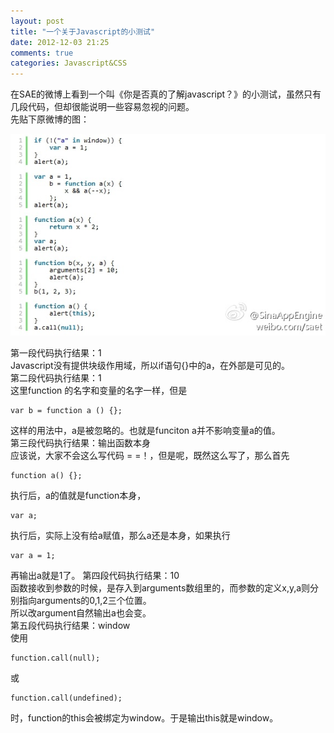 ```yaml
---
layout: post
title: "一个关于Javascript的小测试"
date: 2012-12-03 21:25
comments: true
categories: Javascript&CSS
---
```


在SAE的微博上看到一个叫《你是否真的了解javascript？》的小测试，虽然只有几段代码，但却很能说明一些容易忽视的问题。  
先贴下原微博的图：  

![Alt text](/upload/weibocode.jpg)

第一段代码执行结果：1  
Javascript没有提供块级作用域，所以if语句{}中的a，在外部是可见的。  
第二段代码执行结果：1  
这里function 的名字和变量的名字一样，但是  

	var b = function a () {};

这样的用法中，a是被忽略的。也就是funciton a并不影响变量a的值。  
第三段代码执行结果：输出函数本身  
应该说，大家不会这么写代码 = =！，但是呢，既然这么写了，那么首先

	function a() {};

执行后，a的值就是function本身，

	var a;

执行后，实际上没有给a赋值，那么a还是本身，如果执行

	var a = 1;

再输出a就是1了。
第四段代码执行结果：10  
函数接收到参数的时候，是存入到arguments数组里的，而参数的定义x,y,a则分别指向arguments的0,1,2三个位置。  
所以改argument自然输出a也会变。  
第五段代码执行结果：window  
使用

	function.call(null);

或

	function.call(undefined);

时，function的this会被绑定为window。于是输出this就是window。